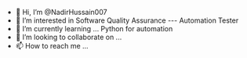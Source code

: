 - 👋 Hi, I’m @NadirHussain007
- 👀 I’m interested in Software Quality Assurance --- Automation Tester
- 🌱 I’m currently learning ... Python for automation
- 💞️ I’m looking to collaborate on ...
- 📫 How to reach me ... 

<!---
NadirHussain007/NadirHussain007 is a ✨ special ✨ repository because its `README.md` (this file) appears on your GitHub profile.
You can click the Preview link to take a look at your changes.
--->
